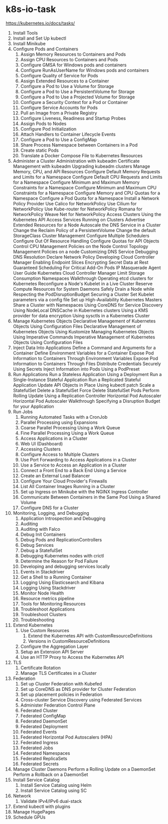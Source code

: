 # k8s-io-task
https://kubernetes.io/docs/tasks/

1. Install Tools
  1. Install and Set Up kubectl
  1. Install Minikube
1. Configure Pods and Containers
	1. Assign Memory Resources to Containers and Pods
	1. Assign CPU Resources to Containers and Pods
	1. Configure GMSA for Windows pods and containers
	1. Configure RunAsUserName for Windows pods and containers
	1. Configure Quality of Service for Pods
	1. Assign Extended Resources to a Container
	1. Configure a Pod to Use a Volume for Storage
	1. Configure a Pod to Use a PersistentVolume for Storage
	1. Configure a Pod to Use a Projected Volume for Storage
	1. Configure a Security Context for a Pod or Container
	1. Configure Service Accounts for Pods
	1. Pull an Image from a Private Registry
	1. Configure Liveness, Readiness and Startup Probes
	1. Assign Pods to Nodes
	1. Configure Pod Initialization
	1. Attach Handlers to Container Lifecycle Events
	1. Configure a Pod to Use a ConfigMap
	1. Share Process Namespace between Containers in a Pod
	1. Create static Pods
	1. Translate a Docker Compose File to Kubernetes Resources
1. Administer a Cluster
	Administration with kubeadm
	Certificate Management with kubeadm
	Upgrading kubeadm clusters
	Manage Memory, CPU, and API Resources
	Configure Default Memory Requests and Limits for a Namespace
	Configure Default CPU Requests and Limits for a Namespace
	Configure Minimum and Maximum Memory Constraints for a Namespace
	Configure Minimum and Maximum CPU Constraints for a Namespace
	Configure Memory and CPU Quotas for a Namespace
	Configure a Pod Quota for a Namespace
	Install a Network Policy Provider
	Use Calico for NetworkPolicy
	Use Cilium for NetworkPolicy
	Use Kube-router for NetworkPolicy
	Romana for NetworkPolicy
	Weave Net for NetworkPolicy
	Access Clusters Using the Kubernetes API
	Access Services Running on Clusters
	Advertise Extended Resources for a Node
	Autoscale the DNS Service in a Cluster
	Change the Reclaim Policy of a PersistentVolume
	Change the default StorageClass
	Cluster Management
	Configure Multiple Schedulers
	Configure Out Of Resource Handling
	Configure Quotas for API Objects
	Control CPU Management Policies on the Node
	Control Topology Management Policies on a node
	Customizing DNS Service
	Debugging DNS Resolution
	Declare Network Policy
	Developing Cloud Controller Manager
	Enabling Endpoint Slices
	Encrypting Secret Data at Rest
	Guaranteed Scheduling For Critical Add-On Pods
	IP Masquerade Agent User Guide
	Kubernetes Cloud Controller Manager
	Limit Storage Consumption
	Namespaces Walkthrough
	Operating etcd clusters for Kubernetes
	Reconfigure a Node's Kubelet in a Live Cluster
	Reserve Compute Resources for System Daemons
	Safely Drain a Node while Respecting the PodDisruptionBudget
	Securing a Cluster
	Set Kubelet parameters via a config file
	Set up High-Availability Kubernetes Masters
	Share a Cluster with Namespaces
	Using CoreDNS for Service Discovery
	Using NodeLocal DNSCache in Kubernetes clusters
	Using a KMS provider for data encryption
	Using sysctls in a Kubernetes Cluster
1. Manage Kubernetes Objects
	Declarative Management of Kubernetes Objects Using Configuration Files
	Declarative Management of Kubernetes Objects Using Kustomize
	Managing Kubernetes Objects Using Imperative Commands
	Imperative Management of Kubernetes Objects Using Configuration Files
1. Inject Data Into Applications
	Define a Command and Arguments for a Container
	Define Environment Variables for a Container
	Expose Pod Information to Containers Through Environment Variables
	Expose Pod Information to Containers Through Files
	Distribute Credentials Securely Using Secrets
	Inject Information into Pods Using a PodPreset
1. Run Applications
	Run a Stateless Application Using a Deployment
	Run a Single-Instance Stateful Application
	Run a Replicated Stateful Application
	Update API Objects in Place Using kubectl patch
	Scale a StatefulSet
	Delete a StatefulSet
	Force Delete StatefulSet Pods
	Perform Rolling Update Using a Replication Controller
	Horizontal Pod Autoscaler
	Horizontal Pod Autoscaler Walkthrough
	Specifying a Disruption Budget for your Application
1. Run Jobs
	1. Running Automated Tasks with a CronJob
	1. Parallel Processing using Expansions
	1. Coarse Parallel Processing Using a Work Queue
	1. Fine Parallel Processing Using a Work Queue
	1. Access Applications in a Cluster
	1. Web UI (Dashboard)
	1. Accessing Clusters
	1. Configure Access to Multiple Clusters
	1. Use Port Forwarding to Access Applications in a Cluster
	1. Use a Service to Access an Application in a Cluster
	1. Connect a Front End to a Back End Using a Service
	1. Create an External Load Balancer
	1. Configure Your Cloud Provider's Firewalls
	1. List All Container Images Running in a Cluster
	1. Set up Ingress on Minikube with the NGINX Ingress Controller
	1. Communicate Between Containers in the Same Pod Using a Shared Volume
	1. Configure DNS for a Cluster
1. Monitoring, Logging, and Debugging
	1. Application Introspection and Debugging
	1. Auditing
	1. Auditing with Falco
	1. Debug Init Containers
	1. Debug Pods and ReplicationControllers
	1. Debug Services
	1. Debug a StatefulSet
	1. Debugging Kubernetes nodes with crictl
	1. Determine the Reason for Pod Failure
	1. Developing and debugging services locally
	1. Events in Stackdriver
	1. Get a Shell to a Running Container
	1. Logging Using Elasticsearch and Kibana
	1. Logging Using Stackdriver
	1. Monitor Node Health
	1. Resource metrics pipeline
	1. Tools for Monitoring Resources
	1. Troubleshoot Applications
	1. Troubleshoot Clusters
	1. Troubleshooting
1. Extend Kubernetes
	1. Use Custom Resources
		1. Extend the Kubernetes API with CustomResourceDefinitions
		1. Versions in CustomResourceDefinitions
	1. Configure the Aggregation Layer
	1. Setup an Extension API Server
	1. Use an HTTP Proxy to Access the Kubernetes API
1. TLS
	1. Certificate Rotation
	1. Manage TLS Certificates in a Cluster
1. Federation
	1. Set up Cluster Federation with Kubefed
	1. Set up CoreDNS as DNS provider for Cluster Federation
	1. Set up placement policies in Federation
	1. Cross-cluster Service Discovery using Federated Services
	1. Administer Federation Control Plane
	1. Federated Cluster
	1. Federated ConfigMap
	1. Federated DaemonSet
	1. Federated Deployment
	1. Federated Events
	1. Federated Horizontal Pod Autoscalers (HPA)
	1. Federated Ingress
	1. Federated Jobs
	1. Federated Namespaces
	1. Federated ReplicaSets
	1. Federated Secrets
1. Manage Cluster Daemons
Perform a Rolling Update on a DaemonSet
Perform a Rollback on a DaemonSet
1. Install Service Catalog
	1. Install Service Catalog using Helm
	1. Install Service Catalog using SC
1. Network
	1. Validate IPv4/IPv6 dual-stack
1. Extend kubectl with plugins
1. Manage HugePages
1. Schedule GPUs
